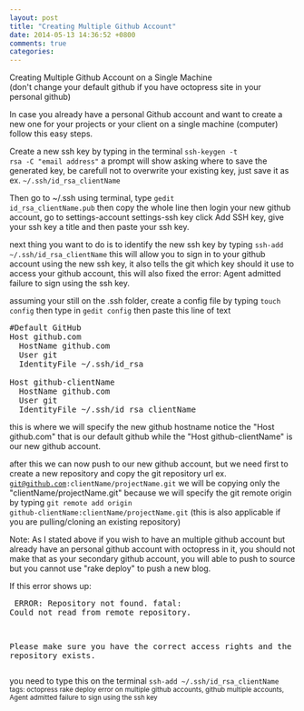 ```yaml
---
layout: post
title: "Creating Multiple Github Account"
date: 2014-05-13 14:36:52 +0800
comments: true
categories: 
---
```


Creating Multiple Github Account on a Single Machine<br />
(don't change your default github if you have octopress site in your personal github)

In case you already have a personal Github account and want to create a new one for your projects or your client on a single machine (computer) follow this easy steps.


Create a new ssh key by typing in the terminal
<code>ssh-keygen -t rsa -C "email address"</code>
a prompt will show asking where to save the generated key, be carefull not to overwrite your existing key, just save it as ex. <code>~/.ssh/id_rsa_clientName</code>

Then go to ~/.ssh using terminal, type <code>gedit id_rsa_clientName.pub</code> then copy the whole line then login your new github account, go to settings-account settings-ssh key click Add SSH key, give your ssh key a title and then paste your ssh key.

next thing you want to do is to identify the new ssh key by typing <code>ssh-add ~/.ssh/id_rsa_clientName</code> this will allow you to sign in to your github account using the new ssh key, it also tells the git which key should it use to access your github account, this will also fixed the error: Agent admitted failure to sign using the ssh key.

assuming your still on the .ssh folder, create a config file by typing <code>touch config</code> then type in <code>gedit config</code> then paste this line of text
<pre>
#Default GitHub
Host github.com
  HostName github.com
  User git
  IdentityFile ~/.ssh/id_rsa

Host github-clientName
  HostName github.com
  User git
  IdentityFile ~/.ssh/id_rsa_clientName
</pre>
this is where we will specify the new github hostname notice the "Host github.com" that is our default github while the "Host github-clientName" is our new github account.

after this we can now push to our new github account, but we need first to create a new repository and copy the git repository url ex. <code>git@github.com:clientName/projectName.git</code> we will be copying only the "clientName/projectName.git" because we will specify the git remote origin by typing <code>git remote add origin github-clientName:clientName/projectName.git</code>
(this is also applicable if you are pulling/cloning an existing repository)


Note: As I stated above if you wish to have an multiple github account but already have an personal github account with octopress in it, you should not make that as your secondary github account, you will able to push to source but you cannot use "rake deploy" to push a new blog.

If this error shows up:<pre>
ERROR: Repository not found.
fatal: Could not read from remote repository.

Please make sure you have the correct access rights
and the repository exists.
</pre>
you need to type this on the terminal <code>ssh-add ~/.ssh/id_rsa_clientName</code><br />
<small>tags: octopress rake deploy error on multiple github accounts, github multiple accounts, Agent admitted failure to sign using the ssh key</small>